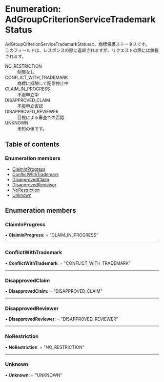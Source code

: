 # Enumeration: AdGroupCriterionServiceTrademarkStatus


<div lang=\"ja\">AdGroupCriterionServiceTrademarkStatusは、商標保護ステータスです。<br> このフィールドは、レスポンスの際に返却されますが、リクエストの際には無視されます。</div>  <dl class=term>   <dt class=\"term__item\">NO_RESTRICTION</dt>   <dd class=\"term__desc\"><span lang=\"ja\">制限なし</span></dd>   <dt class=\"term__item\">CONFLICT_WITH_TRADEMARK</dt>   <dd class=\"term__desc\"><span lang=\"ja\">商標に抵触して配信停止中</span></dd>   <dt class=\"term__item\">CLAIM_IN_PROGRESS</dt>   <dd class=\"term__desc\"><span lang=\"ja\">不服申立中</span></dd>   <dt class=\"term__item\">DISAPPROVED_CLAIM</dt>   <dd class=\"term__desc\"><span lang=\"ja\">不服申立否認</span></dd>   <dt class=\"term__item\">DISAPPROVED_REVIEWER</dt>   <dd class=\"term__desc\"><span lang=\"ja\">目視による審査での否認</span></dd>   <dt class=\"term__item\">UNKNOWN</dt>   <dd class=\"term__desc\"><span lang=\"ja\">未知の値です。</span></dd> </dl>

## Table of contents

### Enumeration members

- [ClaimInProgress](adgroupcriterionservicetrademarkstatus.md#claiminprogress)
- [ConflictWithTrademark](adgroupcriterionservicetrademarkstatus.md#conflictwithtrademark)
- [DisapprovedClaim](adgroupcriterionservicetrademarkstatus.md#disapprovedclaim)
- [DisapprovedReviewer](adgroupcriterionservicetrademarkstatus.md#disapprovedreviewer)
- [NoRestriction](adgroupcriterionservicetrademarkstatus.md#norestriction)
- [Unknown](adgroupcriterionservicetrademarkstatus.md#unknown)

## Enumeration members

### ClaimInProgress

• **ClaimInProgress**: = "CLAIM\_IN\_PROGRESS"

___

### ConflictWithTrademark

• **ConflictWithTrademark**: = "CONFLICT\_WITH\_TRADEMARK"

___

### DisapprovedClaim

• **DisapprovedClaim**: = "DISAPPROVED\_CLAIM"

___

### DisapprovedReviewer

• **DisapprovedReviewer**: = "DISAPPROVED\_REVIEWER"

___

### NoRestriction

• **NoRestriction**: = "NO\_RESTRICTION"

___

### Unknown

• **Unknown**: = "UNKNOWN"
